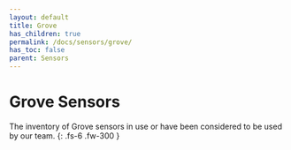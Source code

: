 ```yaml
---
layout: default
title: Grove
has_children: true
permalink: /docs/sensors/grove/
has_toc: false
parent: Sensors
---
```


# Grove Sensors

The inventory of Grove sensors in use or have been considered to be used by our team. 
{: .fs-6 .fw-300 }
